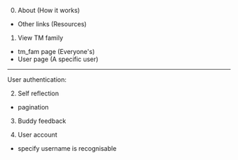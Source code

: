 0. About (How it works)

- Other links (Resources)

1. View TM family

- tm_fam page (Everyone's)
- User page (A specific user)

---

User authentication:

2. Self reflection

- pagination

3. Buddy feedback

4. User account

- specify username is recognisable

